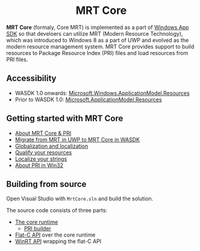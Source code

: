 <h1 align="center">MRT Core</h1>

**MRT Core** (formaly, Core MRT) is implemented as a part of [Windows App SDK](https://aka.ms/windowsappsdk) so that develoers can utilize MRT (Modern Resource Technology), which was introduced to Windows 8 as a part of UWP and evolved as the modern resource management system. MRT Core provides support to build resources to Package Resource Index (PRI) files and load resources from PRI files.

## Accessibility

- WASDK 1.0 onwards: [Microsoft.Windows.ApplicationModel.Resources](https://learn.microsoft.com/windows/windows-app-sdk/api/winrt/microsoft.windows.applicationmodel.resources)
- Prior to WASDK 1.0: [Microsoft.ApplicationModel.Resources](https://learn.microsoft.com/ja-jp/windows/windows-app-sdk/api/winrt/microsoft.applicationmodel.resources?view=windows-app-sdk-0.8)

## Getting started with MRT Core

- [About MRT Core & PRI](https://learn.microsoft.com/windows/apps/windows-app-sdk/mrtcore/mrtcore-overview)
- [Migrate from MRT in UWP to MRT Core in WASDK](https://learn.microsoft.com/windows/apps/windows-app-sdk/migrate-to-windows-app-sdk/guides/mrtcore)
- [Globalization and localization](https://learn.microsoft.com/windows/apps/design/globalizing/globalizing-portal)
- [Qualify your resources](https://learn.microsoft.com/windows/apps/windows-app-sdk/mrtcore/tailor-resources-lang-scale-contrast)
- [Localize your strings](https://learn.microsoft.com/windows/apps/windows-app-sdk/mrtcore/localize-strings)
- [About PRI in Win32](https://learn.microsoft.com/en-us/windows/win32/menurc/pri-indexing-reference)

## Building from source

Open Visual Studio with `MrtCore.sln` and build the solution.

The source code consists of three parts:
- [The core runtime](mrt/mrm)
  - [PRI builder](mrt/mrm/include/mrm/build)
- [Flat-C API](mrt/Core/src/MRM.h) over the core runtime
- [WinRT API](mrt/Microsoft.Windows.ApplicationModel.Resources) wrapping the flat-C API
